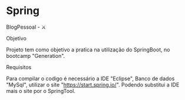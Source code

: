 # Spring

BlogPessoal - ⚔️

Objetivo

Projeto tem como objetivo a pratica na utilização do SpringBoot, no bootcamp "Generation".

Requisitos

Para compilar o codigo é necessário a IDE "Eclipse", Banco de dados "MySql", utilizar o site "https://start.spring.io/". Podendo substitui a IDE mais o site por o SpringTool.
